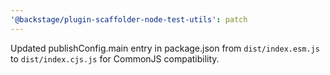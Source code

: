 ```yaml
---
'@backstage/plugin-scaffolder-node-test-utils': patch
---
```


Updated publishConfig.main entry in package.json from `dist/index.esm.js` to `dist/index.cjs.js` for CommonJS compatibility.
